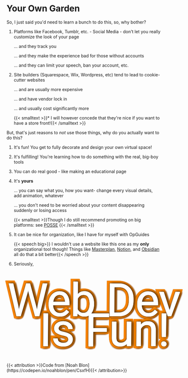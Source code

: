 # Your Own Garden

So, I just said you'd need to learn a bunch to do this, so, why bother?

1. Platforms like Facebook, Tumblr, etc. - Social Media - don't let you really customize the look of your page

   ... and they track you

   ... and they make the experience bad for those without accounts

   ... and they can limit your speech, ban your account, etc. 

2. Site builders (Squarespace, Wix, Wordpress, etc) tend to lead to cookie-cutter websites

   ... and are usually more expensive

   ... and have vendor lock in

   ... and usually cost significantly more

   {{< smalltext >}}\* I will however concede that they're nice if you want to have a store front!{{< /smalltext >}}

But, that's just reasons to *not* use those things, why do you actually want to do this?

1. It's fun! You get to fully decorate and design your own virtual space!

2. It's fulfilling! You're learning how to do something with the real, big-boy tools

3. You can do real good - like making an educational page

4. It's **yours**

   ... you can say what you, how you want- change every visual details, add animation, whatever

   ... you don't need to be worried about your content disappearing suddenly or losing access

   {{< smalltext >}}Though I do still recommend promoting on big platforms: see [POSSE](https://indieweb.org/POSSE) {{< /smalltext >}}

5. It can be nice for organization, like I have for myself with OpGuides

   {{< speech big>}} I wouldn't use a website like this one as my **only** organizational tool though! Things like [Masterplan](https://solarlune.itch.io/masterplan), [Notion](https://www.notion.so), and [Obsidian](https://obsidian.md) all do that a bit better{{< /speech >}}

<style>
@import url("//fonts.googleapis.com/css?family=Pacifico&text=Pure");
@import url("//fonts.googleapis.com/css?family=Kaushan+Script&text=!");
.stage {
  height: 300px;
  width: 500px;
  margin: auto;
  position: relative;
  top: 0;
  right: 0;
  bottom: 0;
  left: 0;
  perspective: 9999px;
  transform-style: preserve-3d;
}
.animlayer {
  width: 100%;
  height: 100%;
  position: absolute;
  transform-style: preserve-3d;
  animation: ಠ_ಠ 5s infinite alternate ease-in-out -7.5s;
  animation-fill-mode: forwards;
  transform: rotateY(40deg) rotateX(33deg) translateZ(0);
}
.animlayer:after {
  font: 150px/0.65 "Pacifico", "Kaushan Script", Futura, "Roboto", "Trebuchet MS", Helvetica, sans-serif;
  content: "Web Dev\a    Is Fun!";
  white-space: pre;
  text-align: center;
  height: 100%;
  width: 100%;
  position: absolute;
  top: 50px;
  color: whitesmoke;
  letter-spacing: -2px;
  text-shadow: 4px 0 10px rgba(0, 0, 0, 0.13);
}
.animlayer:nth-child(1):after {
  transform: translateZ(0px);
}
.animlayer:nth-child(2):after {
  transform: translateZ(-1.5px);
}
.animlayer:nth-child(3):after {
  transform: translateZ(-3px);
}
.animlayer:nth-child(4):after {
  transform: translateZ(-4.5px);
}
.animlayer:nth-child(5):after {
  transform: translateZ(-6px);
}
.animlayer:nth-child(6):after {
  transform: translateZ(-7.5px);
}
.animlayer:nth-child(7):after {
  transform: translateZ(-9px);
}
.animlayer:nth-child(8):after {
  transform: translateZ(-10.5px);
}
.animlayer:nth-child(9):after {
  transform: translateZ(-12px);
}
.animlayer:nth-child(10):after {
  transform: translateZ(-13.5px);
}
.animlayer:nth-child(11):after {
  transform: translateZ(-15px);
}
.animlayer:nth-child(12):after {
  transform: translateZ(-16.5px);
}
.animlayer:nth-child(13):after {
  transform: translateZ(-18px);
}
.animlayer:nth-child(14):after {
  transform: translateZ(-19.5px);
}
.animlayer:nth-child(15):after {
  transform: translateZ(-21px);
}
.animlayer:nth-child(16):after {
  transform: translateZ(-22.5px);
}
.animlayer:nth-child(17):after {
  transform: translateZ(-24px);
}
.animlayer:nth-child(18):after {
  transform: translateZ(-25.5px);
}
.animlayer:nth-child(19):after {
  transform: translateZ(-27px);
}
.animlayer:nth-child(20):after {
  transform: translateZ(-28.5px);
}
.animlayer:nth-child(n+10):after {
  -webkit-text-stroke: 3px rgba(0, 0, 0, 0.25);
}
.animlayer:nth-child(n+11):after {
  -webkit-text-stroke: 15px #f78200;
  text-shadow: 6px 0 6px #b35f00, 5px 5px 5px #995200, 0 6px 6px #995200;
}
.animlayer:nth-child(n+12):after {
  -webkit-text-stroke: 15px #f78200;
}
.animlayer:last-child:after {
  -webkit-text-stroke: 17px rgba(0, 0, 0, 0.1);
}
.animlayer:first-child:after {
  color: #fff;
  text-shadow: none;
}
@keyframes ಠ_ಠ {
  100% {
    transform: rotateY(-30deg) rotateX(-43deg);
  }
}
</style>

6. Seriously,

<div class="stage">
  <div class="animlayer"></div>
  <div class="animlayer"></div>
  <div class="animlayer"></div>
  <div class="animlayer"></div>
  <div class="animlayer"></div>
  <div class="animlayer"></div>
  <div class="animlayer"></div>
  <div class="animlayer"></div>
  <div class="animlayer"></div>
  <div class="animlayer"></div>
  <div class="animlayer"></div>
  <div class="animlayer"></div>
  <div class="animlayer"></div>
  <div class="animlayer"></div>
  <div class="animlayer"></div>
  <div class="animlayer"></div>
  <div class="animlayer"></div>
  <div class="animlayer"></div>
  <div class="animlayer"></div>
  <div class="animlayer"></div>
</div>
{{< attribution >}}Code from [Noah Blon](https://codepen.io/noahblon/pen/CsxfH){{< /attribution>}}
